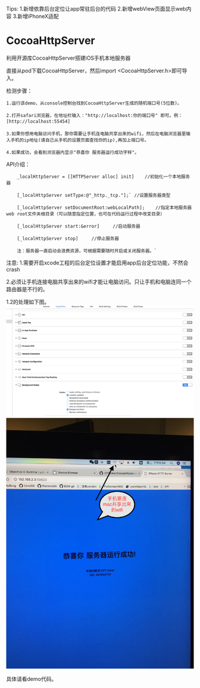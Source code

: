 
Tips:
1.新增依靠后台定位让app常驻后台的代码
2.新增webView页面显示web内容
3.新增iPhoneX适配


# CocoaHttpServer
利用开源库CocoaHttpServer搭建iOS手机本地服务器

直接从pod下载CocoaHttpServer，然后import <CocoaHttpServer.h>即可导入。

检测步骤：	
	
	1.运行该demo，从console控制台找到CocoaHttpServer生成的随机端口号(5位数)。
	
	2.打开safari浏览器，在地址栏输入："http://localhost:你的端口号" 即可。例：[http://localhost:55454]
	
	3.如果你想用电脑访问手机，那你需要让手机连电脑共享出来的wifi，然后在电脑浏览器里输入手机的ip地址(请自己从手机的设置页面查找你的ip),再加上端口号。
	
	4.如果成功，会看到浏览器内显示"恭喜你 服务器运行成功字样"。

API介绍：
```objc
	_localHttpServer = [[HTTPServer alloc] init]	//初始化一个本地服务器
	
	[_localHttpServer setType:@"_http._tcp."];`	//设置服务器类型
	
	[_localHttpServer setDocumentRoot:webLocalPath];	//指定本地服务器web root文件夹根目录（可以随意指定位置，也可在代码运行过程中改变目录）
	
	[_localHttpServer start:&error]		//启动服务器
	
	[_localHttpServer stop]		//停止服务器

	注：服务器一直启动会浪费资源，可根据需要随时开启或关闭服务器。`
```

注意:
1.需要开启xcode工程的后台定位设置才能启用app后台定位功能，不然会crash

2.必须让手机连接电脑共享出来的wifi才能让电脑访问。只让手机和电脑连同一个路由器是不行的。

1.2的处理如下图。
![注意1](./location.jpg)
![注意2](net.jpg)

具体请看demo代码。<br>
